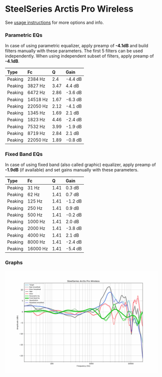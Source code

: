 # SteelSeries Arctis Pro Wireless
See [usage instructions](https://github.com/jaakkopasanen/AutoEq#usage) for more options and info.

### Parametric EQs
In case of using parametric equalizer, apply preamp of **-4.1dB** and build filters manually
with these parameters. The first 5 filters can be used independently.
When using independent subset of filters, apply preamp of **-4.1dB**.

| Type    | Fc       |    Q | Gain    |
|:--------|:---------|:-----|:--------|
| Peaking | 2384 Hz  | 2.4  | -4.4 dB |
| Peaking | 3827 Hz  | 3.47 | 4.4 dB  |
| Peaking | 6472 Hz  | 2.86 | -3.6 dB |
| Peaking | 14518 Hz | 1.67 | -6.3 dB |
| Peaking | 22050 Hz | 2.12 | -4.1 dB |
| Peaking | 1345 Hz  | 1.69 | 2.1 dB  |
| Peaking | 1823 Hz  | 4.46 | -2.4 dB |
| Peaking | 7532 Hz  | 3.99 | -1.9 dB |
| Peaking | 8719 Hz  | 2.84 | 2.1 dB  |
| Peaking | 22050 Hz | 1.89 | -0.8 dB |

### Fixed Band EQs
In case of using fixed band (also called graphic) equalizer, apply preamp of **-1.9dB**
(if available) and set gains manually with these parameters.

| Type    | Fc       |    Q | Gain    |
|:--------|:---------|:-----|:--------|
| Peaking | 31 Hz    | 1.41 | 0.3 dB  |
| Peaking | 62 Hz    | 1.41 | 0.7 dB  |
| Peaking | 125 Hz   | 1.41 | -1.2 dB |
| Peaking | 250 Hz   | 1.41 | 0.9 dB  |
| Peaking | 500 Hz   | 1.41 | -0.2 dB |
| Peaking | 1000 Hz  | 1.41 | 2.0 dB  |
| Peaking | 2000 Hz  | 1.41 | -3.8 dB |
| Peaking | 4000 Hz  | 1.41 | 2.1 dB  |
| Peaking | 8000 Hz  | 1.41 | -2.4 dB |
| Peaking | 16000 Hz | 1.41 | -5.4 dB |

### Graphs
![](./SteelSeries%20Arctis%20Pro%20Wireless.png)